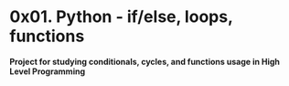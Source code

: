 # 0x01. Python - if/else, loops, functions

**Project for studying conditionals, cycles, and functions usage in High Level Programming**
